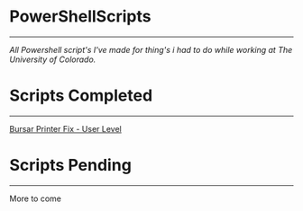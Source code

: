 # PowerShellScripts
---
*All Powershell script's I've made for thing's i had to do while working at The University of Colorado.*



# Scripts Completed
---
[Bursar Printer Fix - User Level](https://github.com/Crash0v3r1de/PowerShellScripts/blob/master/SCCM_Bursar_Printer_Fix.ps1)




# Scripts Pending
---
More to come

